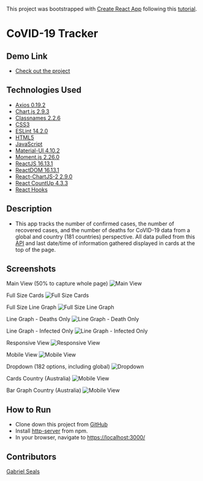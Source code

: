 This project was bootstrapped with [Create React App](https://github.com/facebook/create-react-app) following this [tutorial](https://youtu.be/khJlrj3Y6Ls).

# CoVID-19 Tracker

## Demo Link

* [Check out the project](https://gseals.github.io/covid-19-tracker/)

## Technologies Used

* [Axios 0.19.2](https://www.npmjs.com/package/axios)
* [Chart.js 2.9.3](https://www.chartjs.org/)
* [Classnames 2.2.6](https://github.com/JedWatson/classnames)
* [CSS3](https://www.w3.org/Style/CSS/Overview.en.html)
* [ESLint 14.2.0](https://eslint.org/)
* [HTML5](https://html.spec.whatwg.org/multipage/)
* [JavaScript](https://www.javascript.com/)
* [Material-UI 4.10.2](https://material-ui.com/)
* [Moment.js 2.26.0](https://momentjs.com/)
* [ReactJS 16.13.1](https://reactjs.org/docs/create-a-new-react-app.html)
* [ReactDOM 16.13.1](https://www.npmjs.com/package/react-dom)
* [React-ChartJS-2 2.9.0](https://jerairrest.github.io/react-chartjs-2/)
* [React CountUp 4.3.3](https://www.npmjs.com/package/react-countup)
* [React Hooks](https://reactjs.org/docs/hooks-intro.html)

## Description

* This app tracks the number of confirmed cases, the number of recovered cases, and the number of deaths for CoVID-19 data from a global and country (181 countries) perspective. All data pulled from this [API](https://covid19.mathdro.id/api) and last date/time of information gathered displayed in cards at the top of the page.

## Screenshots

Main View (50% to capture whole page)
![Main View](https://raw.githubusercontent.com/gseals/covid-19-tracker/master/screenshots/MainView50Percent.png)

Full Size Cards
![Full Size Cards](https://raw.githubusercontent.com/gseals/covid-19-tracker/master/screenshots/FullSizeCards.png)

Full Size Line Graph
![Full Size Line Graph](https://raw.githubusercontent.com/gseals/covid-19-tracker/master/screenshots/FullSizeLineGraph.png)

Line Graph - Deaths Only
![Line Graph - Death Only](https://raw.githubusercontent.com/gseals/covid-19-tracker/master/screenshots/LineGraphDeathsOnly.png)

Line Graph - Infected Only
![Line Graph - Infected Only](https://raw.githubusercontent.com/gseals/covid-19-tracker/master/screenshots/LineGraphInfectedOnly.png)

Responsive View
![Responsive View](https://raw.githubusercontent.com/gseals/covid-19-tracker/master/screenshots/Responsive.png)

Mobile View
![Mobile View](https://raw.githubusercontent.com/gseals/covid-19-tracker/master/screenshots/Mobile.png)

Dropdown (182 options, including global)
![Dropdown](https://raw.githubusercontent.com/gseals/covid-19-tracker/master/screenshots/Dropdown.png)

Cards Country (Australia)
![Mobile View](https://raw.githubusercontent.com/gseals/covid-19-tracker/master/screenshots/CardsCountry.png)

Bar Graph Country (Australia)
![Mobile View](https://raw.githubusercontent.com/gseals/covid-19-tracker/master/screenshots/BarGraphCountry.png)

## How to Run

* Clone down this project from [GitHub](https://github.com/gseals/covid-19-tracker)
* Install [http-server](https://www.npmjs.com/package/http-server) from npm.
* In your browser, navigate to [https://localhost:3000/](https://localhost:3000/)

## Contributors

[Gabriel Seals](https://github.com/gseals)
